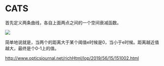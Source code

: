 # CATS





首先定义两条曲线，各自上面两点之间的一个空间衰减函数。

![](../../../Draft/media/15688875616388/15688982260506.jpg)

简单地说就是，当两个的距离大于某个阈值e时候是0，当小于e时候。距离越近值越大，最终是个0-1上的值。

http://www.opticsjournal.net/richHtml/lop/2019/56/15/151002.html

